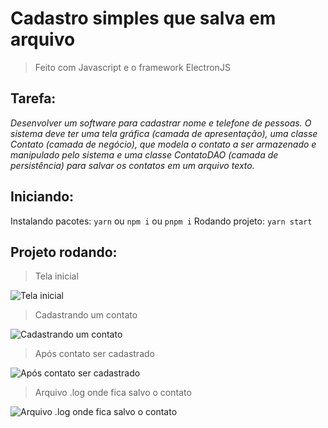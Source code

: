 # Cadastro simples que salva em arquivo

> Feito com Javascript e o framework ElectronJS

## Tarefa:
*Desenvolver um software para cadastrar nome e telefone de pessoas. O sistema deve ter uma tela gráfica (camada de apresentação), uma classe Contato (camada de negócio), que modela o contato a ser armazenado e manipulado pelo sistema e uma classe ContatoDAO (camada de persistência) para salvar os contatos em um arquivo texto.*

## Iniciando:
Instalando pacotes: `yarn` ou `npm i` ou `pnpm i`
Rodando projeto: `yarn start`

## Projeto rodando:

> Tela inicial

![Tela inicial](https://github.com/gelutz/univates-aplicacoes/blob/main/cadastro1/screenshots/screenshot-1.png?raw=true)

> Cadastrando um contato

![Cadastrando um contato](https://github.com/gelutz/univates-aplicacoes/blob/main/cadastro1/screenshots/screenshot-2.png?raw=true)

> Após contato ser cadastrado

![Após contato ser cadastrado](https://github.com/gelutz/univates-aplicacoes/blob/main/cadastro1/screenshots/screenshot-3.png?raw=true)

> Arquivo .log onde fica salvo o contato

![Arquivo .log onde fica salvo o contato](https://github.com/gelutz/univates-aplicacoes/blob/main/cadastro1/screenshots/screenshot-4.png?raw=true)

<!-- ## Referências:
[Intro to Electron.js - Part 2: Todo App](https://www.digitalocean.com/community/tutorials/electron-intro-to-electron-todo-app)
[Build a Todo App with Electron](https://codeburst.io/build-a-todo-app-with-electron-d6c61f58b55a)
[Pdf reports in Electron app](https://jsreport.net/blog/pdf-reports-in-electron-app) -->
